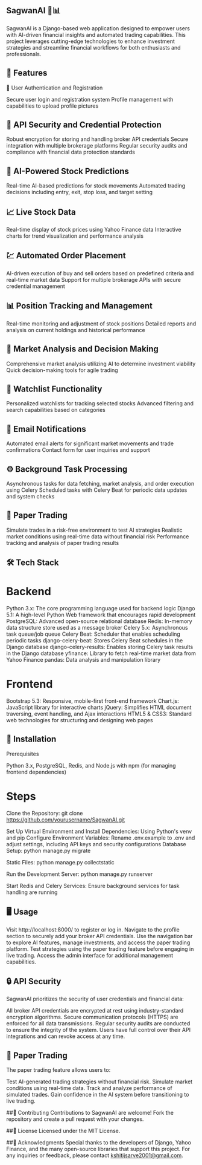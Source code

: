## SagwanAI 🚀📊
SagwanAI is a Django-based web application designed to empower users with AI-driven financial insights and automated trading capabilities. This project leverages cutting-edge technologies to enhance investment strategies and streamline financial workflows for both enthusiasts and professionals.

## 🌟 Features
👤 User Authentication and Registration

Secure user login and registration system
Profile management with capabilities to upload profile pictures

## 🔐 API Security and Credential Protection

Robust encryption for storing and handling broker API credentials
Secure integration with multiple brokerage platforms
Regular security audits and compliance with financial data protection standards

## 🤖 AI-Powered Stock Predictions

Real-time AI-based predictions for stock movements
Automated trading decisions including entry, exit, stop loss, and target setting

## 📈 Live Stock Data

Real-time display of stock prices using Yahoo Finance data
Interactive charts for trend visualization and performance analysis

## 💹 Automated Order Placement

AI-driven execution of buy and sell orders based on predefined criteria and real-time market data
Support for multiple brokerage APIs with secure credential management

## 📊 Position Tracking and Management

Real-time monitoring and adjustment of stock positions
Detailed reports and analysis on current holdings and historical performance

## 🧠 Market Analysis and Decision Making

Comprehensive market analysis utilizing AI to determine investment viability
Quick decision-making tools for agile trading

## 👀 Watchlist Functionality

Personalized watchlists for tracking selected stocks
Advanced filtering and search capabilities based on categories

## 📧 Email Notifications

Automated email alerts for significant market movements and trade confirmations
Contact form for user inquiries and support

## ⚙️ Background Task Processing

Asynchronous tasks for data fetching, market analysis, and order execution using Celery
Scheduled tasks with Celery Beat for periodic data updates and system checks

## 🧪 Paper Trading

Simulate trades in a risk-free environment to test AI strategies
Realistic market conditions using real-time data without financial risk
Performance tracking and analysis of paper trading results

## 🛠️ Tech Stack
# Backend

Python 3.x: The core programming language used for backend logic
Django 5.1: A high-level Python Web framework that encourages rapid development
PostgreSQL: Advanced open-source relational database
Redis: In-memory data structure store used as a message broker
Celery 5.x: Asynchronous task queue/job queue
Celery Beat: Scheduler that enables scheduling periodic tasks
django-celery-beat: Stores Celery Beat schedules in the Django database
django-celery-results: Enables storing Celery task results in the Django database
yfinance: Library to fetch real-time market data from Yahoo Finance
pandas: Data analysis and manipulation library

# Frontend

Bootstrap 5.3: Responsive, mobile-first front-end framework
Chart.js: JavaScript library for interactive charts
jQuery: Simplifies HTML document traversing, event handling, and Ajax interactions
HTML5 & CSS3: Standard web technologies for structuring and designing web pages

## 🚀 Installation
Prerequisites

Python 3.x, PostgreSQL, Redis, and Node.js with npm (for managing frontend dependencies)

# Steps

Clone the Repository:
git clone https://github.com/yourusername/SagwanAI.git

Set Up Virtual Environment and Install Dependencies:
Using Python's venv and pip
Configure Environment Variables:
Rename .env.example to .env and adjust settings, including API keys and security configurations
Database Setup:
python manage.py migrate

Static Files:
python manage.py collectstatic

Run the Development Server:
python manage.py runserver

Start Redis and Celery Services:
Ensure background services for task handling are running

## 🖥️ Usage

Visit http://localhost:8000/ to register or log in.
Navigate to the profile section to securely add your broker API credentials.
Use the navigation bar to explore AI features, manage investments, and access the paper trading platform.
Test strategies using the paper trading feature before engaging in live trading.
Access the admin interface for additional management capabilities.

## 🔒 API Security
SagwanAI prioritizes the security of user credentials and financial data:

All broker API credentials are encrypted at rest using industry-standard encryption algorithms.
Secure communication protocols (HTTPS) are enforced for all data transmissions.
Regular security audits are conducted to ensure the integrity of the system.
Users have full control over their API integrations and can revoke access at any time.

## 📝 Paper Trading
The paper trading feature allows users to:

Test AI-generated trading strategies without financial risk.
Simulate market conditions using real-time data.
Track and analyze performance of simulated trades.
Gain confidence in the AI system before transitioning to live trading.

##🤝 Contributing
Contributions to SagwanAI are welcome! Fork the repository and create a pull request with your changes.

##📄 License
Licensed under the MIT License.

##🙏 Acknowledgments
Special thanks to the developers of Django, Yahoo Finance, and the many open-source libraries that support this project.
For any inquiries or feedback, please contact kshitijsarve2001@gmail.com.
